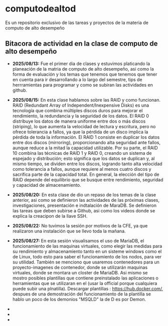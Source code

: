 # computodealtod
Es un repositorio exclusivo de las tareas y proyectos de la materia de computo de alto desempeño

## Bitacora de actividad en la clase de computo de alto desempeño

- **2025/08/13:** Fue el primer dia de clases y estuvimos platicando la planeación de la matria de computo de alto desempeño, asi como la forma de evaluación y los temas que tenemos que tenemos que tener en cuenta para ir desarrollando a lo largo del semestre, tips de herrramientas para programar y como se subiran las actividades en github. 
- **2025/08/15:** En esta clase hablamos sobre las RAID y como funcionan. RAID (Redundant Array of Independent/Inexpensive Disks) es una tecnología que combina múltiples discos duros para mejorar el rendimiento, la redundancia y la seguridad de los datos. El RAID 0 distribuye los datos de manera uniforme entre dos o más discos (striping), lo que aumenta la velocidad de lectura y escritura, pero no ofrece tolerancia a fallos, ya que la pérdida de un disco implica la pérdida de toda la información. El RAID 1 consiste en duplicar los datos entre dos discos (mirroring), proporcionando alta seguridad ante fallos, aunque reduce a la mitad la capacidad utilizable. Por su parte, el RAID 10 combina las técnicas de RAID 1 y RAID 0, creando un sistema de espejado y distribución; esto significa que los datos se duplican y, al mismo tiempo, se dividen entre los discos, logrando tanto alta velocidad como tolerancia a fallos, aunque requiere al menos cuatro discos y sacrifica parte de la capacidad total. En general, la elección del tipo de RAID depende del equilibrio que se busque entre rendimiento, seguridad y capacidad de almacenamiento.
- **2025/08/20:** En esta clase de dio un repaso de los temas de la clase anterior, asi como se definieron las actividades de las próximas clases, investigaciones, presentación e indtalación de MaraDB. Se definieron las tareas que deben subirse a Github, asi como los videos donde se explica la creacipon de la llave SSH. 
- **2025/08/22:** No tuvimos la sesión por motivos de la CFE, ya que realizaron una instalación que se llevo toda la mañana. 
- **2025/08/27:** En esta sesión visualisamos el uso de MariaDB, el funcionamiento de las maquinas virtuales, como elegir las medidas para su rendimiento y almacenamiento tanto en un sisteme windows como el de Linux, todo esto para saber el funcionamiento de los nodos, para ver su utilidad. También se menciono que usaremos contenedores para un proyecto-imagenes de contenedor, donde se utilizarán maquinas virtuales, donde se montara un closter de MariaDB. Asi mismo se mostro posibles plantillas que contiene preinstalado las aplicaciones o herramientas que se utilizaran en el (usar la official porque cualquiera puede subir una plnatilla). Descargar plantillas : https://hub.docker.com/, despues de una demostración del funcionamiento de la plantilla se hablo un poco de los demonios "MSQLD" la de D es por Demon.
- 
  
- 


- 
